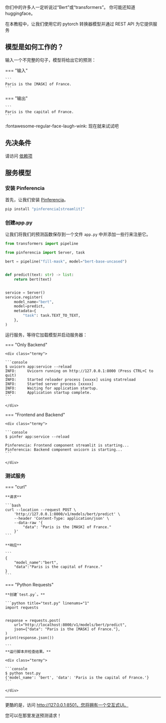 你们中的许多人一定听说过“Bert”或“transformers”。
你可能还知道huggingface。

在本教程中，让我们使用它的 pytorch 转换器模型并通过 REST API 为它提供服务

## 模型是如何工作的？

输入一个不完整的句子，模型将给出它的预测：

=== "输入"

    ```
    Paris is the [MASK] of France.
    ```

=== "输出"

    ```
    Paris is the capital of France.
    ```

:fontawesome-regular-face-laugh-wink: 现在就来试试吧

## 先决条件

请访问 [依赖项](/ml/huggingface/dependencies/)

## 服务模型

### 安装 Pinferencia

首先，让我们安装 [Pinferencia](https://github.com/underneathall/pinferencia)。

```bash
pip install "pinferencia[streamlit]"
```

### 创建app.py

让我们将我们的预测函数保存到一个文件 `app.py` 中并添加一些行来注册它。

```python title="app.py" linenums="1"
from transformers import pipeline

from pinferencia import Server, task

bert = pipeline("fill-mask", model="bert-base-uncased")


def predict(text: str) -> list:
    return bert(text)


service = Server()
service.register(
    model_name="bert",
    model=predict,
    metadata={
        "task": task.TEXT_TO_TEXT,
    },
)


```

运行服务，等待它加载模型并启动服务器：

=== "Only Backend"

    <div class="termy">

    ```console
    $ uvicorn app:service --reload
    INFO:     Uvicorn running on http://127.0.0.1:8000 (Press CTRL+C to quit)
    INFO:     Started reloader process [xxxxx] using statreload
    INFO:     Started server process [xxxxx]
    INFO:     Waiting for application startup.
    INFO:     Application startup complete.
    ```

    </div>

=== "Frontend and Backend"

    <div class="termy">

    ```console
    $ pinfer app:service --reload

    Pinferencia: Frontend component streamlit is starting...
    Pinferencia: Backend component uvicorn is starting...
    ```

    </div>

### 测试服务

=== "curl"

    **请求**

    ```bash
    curl --location --request POST \
        'http://127.0.0.1:8000/v1/models/bert/predict' \
        --header 'Content-Type: application/json' \
        --data-raw '{
            "data": "Paris is the [MASK] of France."
        }'
    ```

    **响应**

    ```
    {
        "model_name":"bert",
        "data":"Paris is the capital of France."
    }
    ```

=== "Python Requests"

    **创建`test.py`。**

    ```python title="test.py" linenums="1"
    import requests


    response = requests.post(
        url="http://localhost:8000/v1/models/bert/predict",
        json={"data": "Paris is the [MASK] of France."},
    )
    print(response.json())

    ```
    **运行脚本并检查结果。**

    <div class="termy">

    ```console
    $ python test.py
    {'model_name': 'bert', 'data': 'Paris is the capital of France.'}
    ```

    </div>

---

更酷的是，访问 http://127.0.0.1:8501，您将拥有一个交互式UI。

您可以在那里发送预测请求！
